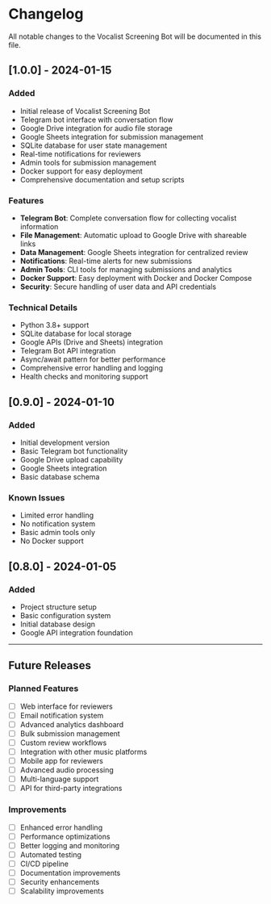 # Changelog

All notable changes to the Vocalist Screening Bot will be documented in this file.

## [1.0.0] - 2024-01-15

### Added
- Initial release of Vocalist Screening Bot
- Telegram bot interface with conversation flow
- Google Drive integration for audio file storage
- Google Sheets integration for submission management
- SQLite database for user state management
- Real-time notifications for reviewers
- Admin tools for submission management
- Docker support for easy deployment
- Comprehensive documentation and setup scripts

### Features
- **Telegram Bot**: Complete conversation flow for collecting vocalist information
- **File Management**: Automatic upload to Google Drive with shareable links
- **Data Management**: Google Sheets integration for centralized review
- **Notifications**: Real-time alerts for new submissions
- **Admin Tools**: CLI tools for managing submissions and analytics
- **Docker Support**: Easy deployment with Docker and Docker Compose
- **Security**: Secure handling of user data and API credentials

### Technical Details
- Python 3.8+ support
- SQLite database for local storage
- Google APIs (Drive and Sheets) integration
- Telegram Bot API integration
- Async/await pattern for better performance
- Comprehensive error handling and logging
- Health checks and monitoring support

## [0.9.0] - 2024-01-10

### Added
- Initial development version
- Basic Telegram bot functionality
- Google Drive upload capability
- Google Sheets integration
- Basic database schema

### Known Issues
- Limited error handling
- No notification system
- Basic admin tools only
- No Docker support

## [0.8.0] - 2024-01-05

### Added
- Project structure setup
- Basic configuration system
- Initial database design
- Google API integration foundation

---

## Future Releases

### Planned Features
- [ ] Web interface for reviewers
- [ ] Email notification system
- [ ] Advanced analytics dashboard
- [ ] Bulk submission management
- [ ] Custom review workflows
- [ ] Integration with other music platforms
- [ ] Mobile app for reviewers
- [ ] Advanced audio processing
- [ ] Multi-language support
- [ ] API for third-party integrations

### Improvements
- [ ] Enhanced error handling
- [ ] Performance optimizations
- [ ] Better logging and monitoring
- [ ] Automated testing
- [ ] CI/CD pipeline
- [ ] Documentation improvements
- [ ] Security enhancements
- [ ] Scalability improvements
